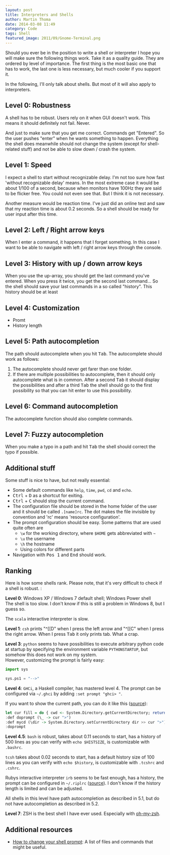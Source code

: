 ```yaml
---
layout: post
title: Interpreters and Shells
author: Martin Thoma
date: 2014-03-08 11:49
category: Code
tags: Shell
featured_image: 2011/09/Gnome-Terminal.png
---
```

Should you ever be in the position to write a shell or interpreter I hope you
will make sure the following things work. Take it as a quality guide. They
are ordered by level of importance. The first thing is the most basic one that
has to work, the last one is less necessary, but much cooler if you support it.

In the following, I'll only talk about shells. But most of it will also apply
to interpreters.

## Level 0: Robustness
A shell has to be robust. Users rely on it when GUI doesn't work. This means
it should definitely not fail. Never.

And just to make sure that you get me correct. Commands get "Entered". So the
user pushes "enter" when he wants something to happen. Everything the shell does
meanwhile should not change the system (except for shell-related stuff) and not
be able to slow down / crash the system.

## Level 1: Speed
I expect a shell to start without recognizable delay. I'm not too sure how fast 'without recognizable delay' means. In the most extreme case it would be about 1/100 of a second, because when monitors have 100Hz they are said to be flicker free. You could not even see that. But I think it is not necessary.

Another measure would be reaction time. I've just did an online test and saw that
my reaction time is about 0.2 seconds. So a shell should be ready for user input
after this time.

## Level 2: Left / Right arrow keys
When I enter a command, it happens that I forget something. In this case I want
to be able to navigate with left / right arrow keys through the console.

## Level 3: History with up / down arrow keys
When you use the up-array, you should get the last command you've entered.
When you press it twice, you get the second last command...
So the shell should save your last commands in a so called "history". This
history should be at least

## Level 4: Customization
* Promt
* History length

## Level 5: Path autocompletion
The path should autocomplete when you hit <kbd>Tab</kbd>. The autocomplete should
work as follows:

1. The autocomplete should never get farer than one folder.
2. If there are multiple possibilities to autocomplete, then it should only
  autocomplete what is in common. After a second <kbd>Tab</kbd> it should display
  the possibilities and after a third <kbd>Tab</kbd> the shell should go to the
  first possibility so that you can hit enter to use this possibility.

## Level 6: Command autocompletion
The autocomplete function should also complete commands.

## Level 7: Fuzzy autocompletion
When you make a typo in a path and hit <kbd>Tab</kbd> the shell should correct
the typo if possible.

## Additional stuff
Some stuff is nice to have, but not really essential:

* Some default commands like `help`, `time`, `pwd`, `cd` and `echo`.
* <kbd>Ctrl</kbd> + <kbd>D</kbd> as a shortcut for exiting.
* <kbd>Ctrl</kbd> + <kbd>C</kbd> should stop the current command.
* The configuration file should be stored in the home folder of the user and it should be called `.[name]rc`. The dot makes the file invisible by convention and 'rc' means 'resource configuration'.
* The prompt configuration should be easy. Some patterns that are used quite often are
  * `\w` for the working directory, where `$HOME` gets abbreviated with `~`
  * `\u` the username
  * `\h` the hostname
  * Using colors for different parts
* Navigation with <kbd>Pos 1</kbd> and <kbd>End</kbd> should work.

## Ranking
Here is how some shells rank. Please note, that it's very difficult to check
if a shell is robust. :

**Level 0**: Windows XP / Windows 7 default shell; Windows Power shell<br/>
The shell is too slow. I don't know if this is still a problem in Windows 8, but
I guess so.

The `scala` interactive interpreter is slow.

**Level 1**: `csh` prints "^[[D" when I press the left arrow and "^[[C" when
I press the right arrow. When I press <kbd>Tab</kbd> it only prints tab. What
a crap.

**Level 3**: `python` seems to have possibilities to execute arbitrary python code at
startup by specifying the environment variable `PYTHONSTARTUP`, but somehow this
does not work on my system.<br/>
However, customizing the prompt is fairly easy:

```python
import sys

sys.ps1 = "-->"
```

**Level 4**: `GHCi`, a Haskell compiler, has mastered level 4. The prompt can be
configured via `~/.ghci` by adding `:set prompt "ghci> "`.

If you want to show the current path, you can do it like this ([source](http://stackoverflow.com/a/11263118/562769)):

```haskell
let cur fill = do { cwd <- System.Directory.getCurrentDirectory; return (":set prompt \"" ++ cwd ++ fill ++ " \""); }
:def doprompt (\_ -> cur ">")
:def mycd (\dir -> System.Directory.setCurrentDirectory dir >> cur ">")
:doprompt
```

**Level 4.5**: `bash` is robust, takes about 0.11 seconds to start, has a history of
500 lines as you can verify with `echo $HISTSIZE`, is customizable with `.bashrc`.

`tcsh` takes about 0.02 seconds to start, has a default history size of 100 lines
as you can verify with `echo $history`, is customizable with `.tcshrc` and `.cshrc`.

Rubys interactive interpreter `irb` seems to be fast enough, has a history,
the prompt can be configured in `~/.riplrc` ([source](http://stackoverflow.com/a/6097629/562769)). I don't know if the history length is limited and can be adjusted.

All shells in this level have path autocompletion as described in 5.1, but do not have autocompletion as described in 5.2.

**Level 7**: ZSH is the best shell I have ever used. Especially with [oh-my-zsh](https://github.com/robbyrussell/oh-my-zsh).

## Additional resources
* [How to change your shell prompt](http://www.understudy.net/custom.html):
  A list of files and commands that might be useful.
